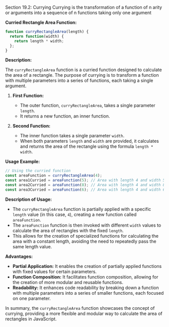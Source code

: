 Section 19.2: Currying Currying is the transformation of a function of n arity or arguments into a sequence of n functions taking only one argument


**Curried Rectangle Area Function:**

```javascript
function curryRectangleArea(length) {
  return function(width) {
    return length * width;
  };
}
```

**Description:**

The `curryRectangleArea` function is a curried function designed to calculate the area of a rectangle. The purpose of currying is to transform a function with multiple parameters into a series of functions, each taking a single argument.

1. **First Function:**
   - The outer function, `curryRectangleArea`, takes a single parameter `length`.
   - It returns a new function, an inner function.

2. **Second Function:**
   - The inner function takes a single parameter `width`.
   - When both parameters `length` and `width` are provided, it calculates and returns the area of the rectangle using the formula `length * width`.

**Usage Example:**

```javascript
// Using the curried function
const areaFunction = curryRectangleArea(4);
const area1Curried = areaFunction(5); // Area with length 4 and width 5
const area2Curried = areaFunction(8); // Area with length 4 and width 8
const area3Curried = areaFunction(6); // Area with length 4 and width 6
```

**Description of Usage:**

- The `curryRectangleArea` function is partially applied with a specific `length` value (in this case, `4`), creating a new function called `areaFunction`.
- The `areaFunction` function is then invoked with different `width` values to calculate the area of rectangles with the fixed `length`.
- This allows for the creation of specialized functions for calculating the area with a constant length, avoiding the need to repeatedly pass the same length value.

**Advantages:**

- **Partial Application:** It enables the creation of partially applied functions with fixed values for certain parameters.
- **Function Composition:** It facilitates function composition, allowing for the creation of more modular and reusable functions.
- **Readability:** It enhances code readability by breaking down a function with multiple parameters into a series of smaller functions, each focused on one parameter.

In summary, the `curryRectangleArea` function showcases the concept of currying, providing a more flexible and modular way to calculate the area of rectangles in JavaScript.